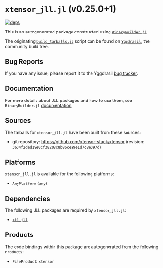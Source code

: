 # `xtensor_jll.jl` (v0.25.0+1)

[![deps](https://juliahub.com/docs/xtensor_jll/deps.svg)](https://juliahub.com/ui/Packages/xtensor_jll/LRSGM?page=2)

This is an autogenerated package constructed using [`BinaryBuilder.jl`](https://github.com/JuliaPackaging/BinaryBuilder.jl).

The originating [`build_tarballs.jl`](https://github.com/JuliaPackaging/Yggdrasil/blob/7c979d3101976a916f3e4fad0516daccb20da5cf/X/xtensor/build_tarballs.jl) script can be found on [`Yggdrasil`](https://github.com/JuliaPackaging/Yggdrasil/), the community build tree.

## Bug Reports

If you have any issue, please report it to the Yggdrasil [bug tracker](https://github.com/JuliaPackaging/Yggdrasil/issues).

## Documentation

For more details about JLL packages and how to use them, see `BinaryBuilder.jl` [documentation](https://docs.binarybuilder.org/stable/jll/).

## Sources

The tarballs for `xtensor_jll.jl` have been built from these sources:

* git repository: https://github.com/xtensor-stack/xtensor (revision: `3634f2ded19e0cf38208c8b86cea9e1d7c8e397d`)

## Platforms

`xtensor_jll.jl` is available for the following platforms:

* `AnyPlatform` (`any`)

## Dependencies

The following JLL packages are required by `xtensor_jll.jl`:

* [`xtl_jll`](https://github.com/JuliaBinaryWrappers/xtl_jll.jl)

## Products

The code bindings within this package are autogenerated from the following `Products`:

* `FileProduct`: `xtensor`
